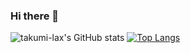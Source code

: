 ### Hi there 👋

<!--
**takumi-lax/takumi-lax** is a ✨ _special_ ✨ repository because its `README.md` (this file) appears on your GitHub profile.

Here are some ideas to get you started:

- 🔭 I’m currently working on ...
- 🌱 I’m currently learning ...
- 👯 I’m looking to collaborate on ...
- 🤔 I’m looking for help with ...
- 💬 Ask me about ...
- 📫 How to reach me: ...
- 😄 Pronouns: ...
- ⚡ Fun fact: ...
-->

![takumi-lax's GitHub stats](https://github-readme-stats.vercel.app/api?username=takumi-lax&theme=dark&show_icons=true)
[![Top Langs](https://github-readme-stats.vercel.app/api/top-langs/?username=takumi-lax&theme=vue-dark&show_icons=true&layout=compact)](https://github.com/takumi-lax/github-readme-stats)

